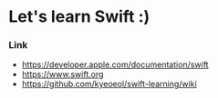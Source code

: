 # Let's learn Swift :)

### Link
- https://developer.apple.com/documentation/swift
- https://www.swift.org
- https://github.com/kyeoeol/swift-learning/wiki
